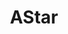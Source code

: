 ---
title: AStar
feature: true
layout: post
description: A* pathfinding algorithm
image: /passets/13/1.png
links:
  - Demo: https://pixelchai.github.io/AStar/
  - GitHub Page: https://github.com/pixelchai/trig-graphs
---